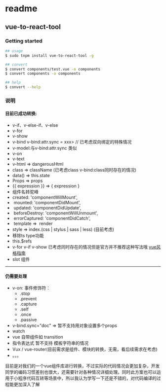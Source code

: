 # readme

## vue-to-react-tool

### Getting started

```bash
## usage
$ sudo tnpm install vue-to-react-tool -g

## convert
$ convert components/test.vue -o components
$ convert components -o components

## help
$ convert --help
```

### 说明
#### 目前已成功转换:
- v-if、v-else-if、v-else
- v-for
- v-show
- v-bind
  v-bind:attr.sync = xxx>  // 已考虑双向绑定的特殊情况
- v-model:与v-bind:attr.sync 类似
- v-on
- v-text
- v-html => dangerousHtml
- class => className (已考虑class v-bind:class同时存在的情况)
- data() => this.state
- Props => props
- {{ expression }} =>  { expression } 
-  组件名转驼峰
-  created: 'componentWillMount',
-  mounted: 'componentDidMount',
-  updated: 'componentDidUpdate',
-  beforeDestroy: 'componentWillUnmount',
-  errorCaptured: 'componentDidCatch',
-  template =>  render
-  style => index.(css | stylus | sass | less) (目前考虑)
-  移除ts type功能
- this.$refs
- v-for v-if v-show 已考虑同时存在的情况但是官方并不推荐这种写法哦 [vue风格指南][1]
- slot 组件
--------
#### 仍需要处理
- v-on: 事件修饰符：
  * .stop
  * .prevent
  * .capture
  * .self
  * .once
  * .passive
- v-bind.sync="doc" => 暂不支持用对象设置多个props
- watch
- vue 自带组件如 transition
- 指令表达式 暂不支持 模板字符串的情况
- Vux / vue-router(目前需求是组件、模块的转换，无需，看后续需求在考虑)
- 。。。

目前是对我们的一个vue组件库进行转换，不过实际的代码情况会更加复杂，开发同学的编码习惯差别也很大，还需要针对各种情况详细处理。同时此方案也可以运用于小程序代码互转等场景中，所以我认为学写一下还是不错的，对代码编译的过程能更加深入了解


[1]: https://cn.vuejs.org/v2/style-guide/
